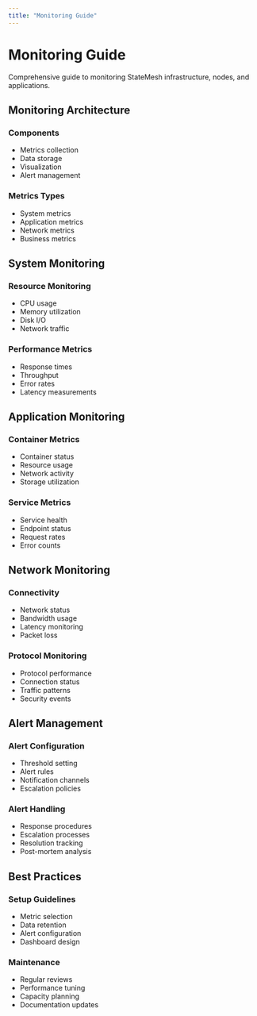 ```yaml
---
title: "Monitoring Guide"
---
```


# Monitoring Guide

Comprehensive guide to monitoring StateMesh infrastructure, nodes, and applications.

## Monitoring Architecture

### Components
* Metrics collection
* Data storage
* Visualization
* Alert management

### Metrics Types
* System metrics
* Application metrics
* Network metrics
* Business metrics

## System Monitoring

### Resource Monitoring
* CPU usage
* Memory utilization
* Disk I/O
* Network traffic

### Performance Metrics
* Response times
* Throughput
* Error rates
* Latency measurements

## Application Monitoring

### Container Metrics
* Container status
* Resource usage
* Network activity
* Storage utilization

### Service Metrics
* Service health
* Endpoint status
* Request rates
* Error counts

## Network Monitoring

### Connectivity
* Network status
* Bandwidth usage
* Latency monitoring
* Packet loss

### Protocol Monitoring
* Protocol performance
* Connection status
* Traffic patterns
* Security events

## Alert Management

### Alert Configuration
* Threshold setting
* Alert rules
* Notification channels
* Escalation policies

### Alert Handling
* Response procedures
* Escalation processes
* Resolution tracking
* Post-mortem analysis

## Best Practices

### Setup Guidelines
* Metric selection
* Data retention
* Alert configuration
* Dashboard design

### Maintenance
* Regular reviews
* Performance tuning
* Capacity planning
* Documentation updates

